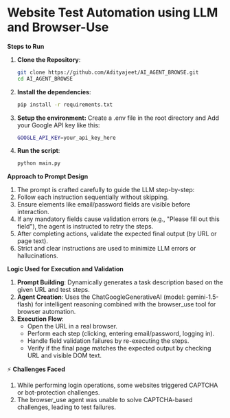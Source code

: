 # Website Test Automation using LLM and Browser-Use

**Steps to Run**
1. **Clone the Repository**:
   ```bash
   git clone https://github.com/Adityajeet/AI_AGENT_BROWSE.git
   cd AI_AGENT_BROWSE
2. **Install the dependencies**:
   ```bash
   pip install -r requirements.txt
3. **Setup the environment:**
   Create a .env file in the root directory and Add your Google API key like this:
   ```bash
   GOOGLE_API_KEY=your_api_key_here
4. **Run the script**:
   ```bash
   python main.py
   
 **Approach to Prompt Design**
 1. The prompt is crafted carefully to guide the LLM step-by-step:
 2. Follow each instruction sequentially without skipping.
 3. Ensure elements like email/password fields are visible before interaction.
 4. If any mandatory fields cause validation errors (e.g., "Please fill out this field"), the agent is instructed to retry the steps.
 5. After completing actions, validate the expected final output (by URL or page text).
 6. Strict and clear instructions are used to minimize LLM errors or hallucinations.

**Logic Used for Execution and Validation**
1. **Prompt Building**:
Dynamically generates a task description based on the given URL and test steps.
2. **Agent Creation**:
Uses the ChatGoogleGenerativeAI (model: gemini-1.5-flash) for intelligent reasoning combined with the browser_use tool for browser automation.
3. **Execution Flow**:
   - Open the URL in a real browser.
   - Perform each step (clicking, entering email/password, logging in).
   - Handle field validation failures by re-executing the steps.
   - Verify if the final page matches the expected output by checking URL and visible DOM text.

⚡ **Challenges Faced**
1. While performing login operations, some websites triggered CAPTCHA or bot-protection challenges.
2. The browser_use agent was unable to solve CAPTCHA-based challenges, leading to test failures.



   


